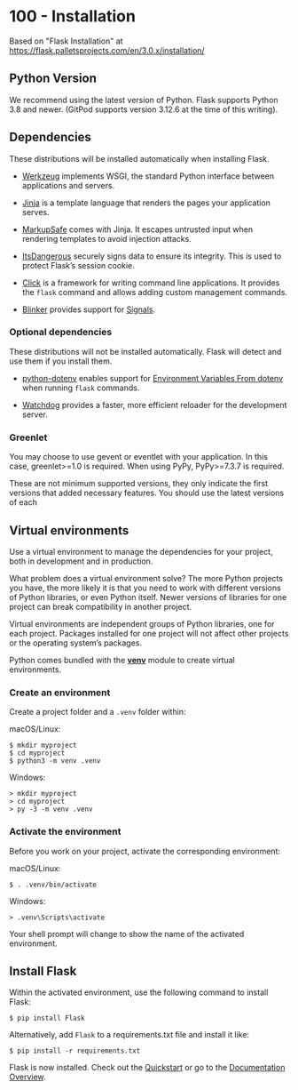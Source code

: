 # 100 - Installation

Based on "Flask Installation" at https://flask.palletsprojects.com/en/3.0.x/installation/

## Python Version

We recommend using the latest version of Python. Flask supports Python 3.8 and newer. (GitPod supports version 3.12.6 at the time of this writing).

## Dependencies

These distributions will be installed automatically when installing Flask.

- [Werkzeug](https://palletsprojects.com/p/werkzeug/) implements WSGI, the standard Python interface between applications and servers.

- [Jinja](https://palletsprojects.com/p/jinja/) is a template language that renders the pages your application serves.

- [MarkupSafe](https://palletsprojects.com/p/markupsafe/) comes with Jinja. It escapes untrusted input when rendering templates to avoid injection attacks.

- [ItsDangerous](https://palletsprojects.com/p/itsdangerous/) securely signs data to ensure its integrity. This is used to protect Flask’s session cookie.

- [Click](https://palletsprojects.com/p/click/) is a framework for writing command line applications. It provides the ```flask``` command and allows adding custom management commands.

- [Blinker](https://blinker.readthedocs.io/) provides support for [Signals](https://flask.palletsprojects.com/en/3.0.x/signals/).

### Optional dependencies

These distributions will not be installed automatically. Flask will detect and use them if you install them.

- [python-dotenv](https://github.com/theskumar/python-dotenv#readme) enables support for [Environment Variables From dotenv](https://flask.palletsprojects.com/en/3.0.x/cli/#dotenv) when running ```flask``` commands.

- [Watchdog](https://pythonhosted.org/watchdog/) provides a faster, more efficient reloader for the development server.

### Greenlet

You may choose to use gevent or eventlet with your application. In this case, greenlet>=1.0 is required. When using PyPy, PyPy>=7.3.7 is required.

These are not minimum supported versions, they only indicate the first versions that added necessary features. You should use the latest versions of each

## Virtual environments

Use a virtual environment to manage the dependencies for your project, both in development and in production.

What problem does a virtual environment solve? The more Python projects you have, the more likely it is that you need to work with different versions of Python libraries, or even Python itself. Newer versions of libraries for one project can break compatibility in another project.

Virtual environments are independent groups of Python libraries, one for each project. Packages installed for one project will not affect other projects or the operating system’s packages.

Python comes bundled with the **[venv](https://docs.python.org/3/library/venv.html#module-venv)** module to create virtual environments.

### Create an environment

Create a project folder and a ```.venv``` folder within:

macOS/Linux:

```
$ mkdir myproject
$ cd myproject
$ python3 -m venv .venv
```

Windows:

```
> mkdir myproject
> cd myproject
> py -3 -m venv .venv
```

### Activate the environment

Before you work on your project, activate the corresponding environment:

macOS/Linux:

```
$ . .venv/bin/activate
```

Windows:

```
> .venv\Scripts\activate
```

Your shell prompt will change to show the name of the activated environment.

## Install Flask

Within the activated environment, use the following command to install Flask:

```
$ pip install Flask
```

Alternatively, add ```Flask``` to a requirements.txt file and install it like:

```
$ pip install -r requirements.txt
```

Flask is now installed. Check out the [Quickstart](https://flask.palletsprojects.com/en/3.0.x/quickstart/) or go to the [Documentation Overview](https://flask.palletsprojects.com/en/3.0.x/).